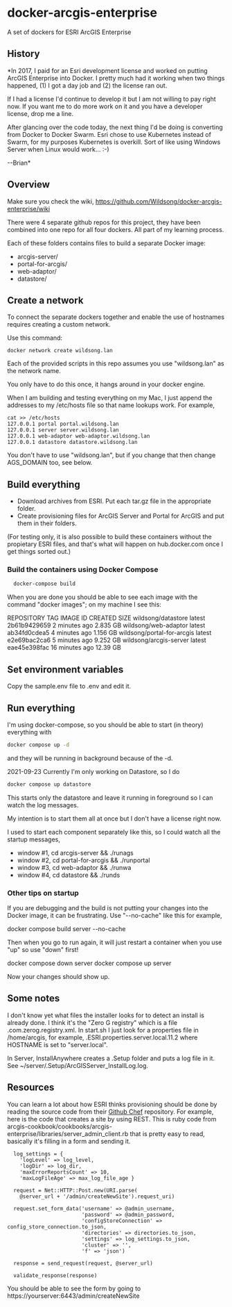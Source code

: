 # docker-arcgis-enterprise
A set of dockers for ESRI ArcGIS Enterprise

## History

*In 2017, I paid for an Esri development license and worked on
putting ArcGIS Enterprise into Docker. I pretty much had it working when
two things happened, (1) I got a day job and (2) the license ran out.

If I had a license I'd continue to develop it but I am not willing to pay right now.
If you want me to do more work on it and you have a developer license, drop me a line.

After glancing over the code today, the next thing I'd be doing is converting from
Docker to Docker Swarm. Esri chose to use Kubernetes instead of Swarm, for my purposes
Kubernetes is overkill. Sort of like using Windows Server when Linux would work... :-)

--Brian*

## Overview

Make sure you check the wiki, https://github.com/Wildsong/docker-arcgis-enterprise/wiki

There were 4 separate github repos for this project, they have been combined
into one repo for all four dockers. All part of my learning process.

Each of these folders contains files to build a separate Docker image:

* arcgis-server/
* portal-for-arcgis/
* web-adaptor/
* datastore/

## Create a network

To connect the separate dockers together and enable the use of hostnames
requires creating a custom network.

Use this command:

    docker network create wildsong.lan

Each of the provided scripts in this repo assumes you use
"wildsong.lan" as the network name.

You only have to do this once, it hangs around in your docker engine.

When I am building and testing everything on my Mac, I just append the addresses
to my /etc/hosts file so that name lookups work. For example,

    cat >> /etc/hosts
    127.0.0.1 portal portal.wildsong.lan 
    127.0.0.1 server server.wildsong.lan
    127.0.0.1 web-adaptor web-adaptor.wildsong.lan
    127.0.0.1 datastore datastore.wildsong.lan

You don't have to use "wildsong.lan", but if you change that then change AGS_DOMAIN too, see below.

## Build everything

* Download archives from ESRI. Put each tar.gz file in the appropriate folder.
* Create provisioning files for ArcGIS Server and Portal for ArcGIS and put them in their folders.

(For testing only, it is also possible to build these containers
without the propietary ESRI files, and that's what will happen on
hub.docker.com once I get things sorted out.)

### Build the containers using Docker Compose

````bash
  docker-compose build
````

When you are done you should be able to see each image with the command "docker images"; 
on my machine I see this:

   REPOSITORY                 TAG                 IMAGE ID            CREATED             SIZE
   wildsong/datastore         latest              2b61b9429659        2 minutes ago       2.835 GB
   wildsong/web-adaptor       latest              ab34fd0cdea5        4 minutes ago       1.156 GB
   wildsong/portal-for-arcgis latest              e2e69bac2ca6        5 minutes ago       9.252 GB
   wildsong/arcgis-server     latest              eae45e398fac        16 minutes ago      12.39 GB

## Set environment variables

Copy the sample.env file to .env and edit it.

## Run everything

I'm using docker-compose, so you should be able to start (in theory) everything with

```bash
docker compose up -d
```

and they will be running in background because of the -d.

2021-09-23 Currently I'm only working on Datastore, so I do

```bash
docker compose up datastore
```

This starts only the datastore and leave it running in foreground so
I can watch the log messages.

My intention is to start them all at once but I don't have a license right now.

I used to start each component separately like this, so I could watch all the startup messages,

* window #1, cd arcgis-server && ./runags
* window #2, cd portal-for-arcgis && ./runportal
* window #3, cd web-adaptor && ./runwa
* window #4, cd datastore && ./runds

### Other tips on startup

If you are debugging and the build is not putting your changes into the Docker image, it can be frustrating.
Use "--no-cache" like this for example,

   docker compose build server --no-cache

Then when you go to run again, it will just restart a container when you use "up" so use "down" first!

   docker compose down server
   docker compose up server

Now your changes should show up.

## Some notes

I don't know yet what files the installer looks for to detect an install is already done. I think it's the
"Zero G registry" which is a file .com.zerog.registry.xml. In start.sh I just look for a properties file in /home/arcgis, 
for example, .ESRI.properties.server.local.11.2 where HOSTNAME is set to "server.local".

In Server, InstallAnywhere creates a .Setup folder and puts a log file in it. See ~/server/.Setup/ArcGISServer_InstallLog.log.

## Resources

You can learn a lot about how ESRI thinks provisioning should be done by reading the source
code from their [Github Chef](https://github.com/Esri/arcgis-cookbook) repository. For example, here is
the code that creates a site by using REST. This is ruby code from
arcgis-cookbook/cookbooks/arcgis-enterprise/libraries/server_admin_client.rb
that is pretty easy to read, basically it's filling in a form and sending it.

      log_settings = {
        'logLevel' => log_level,
        'logDir' => log_dir,
        'maxErrorReportsCount' => 10,
        'maxLogFileAge' => max_log_file_age }

      request = Net::HTTP::Post.new(URI.parse(
        @server_url + '/admin/createNewSite').request_uri)

      request.set_form_data('username' => @admin_username,
                            'password' => @admin_password,
                            'configStoreConnection' => config_store_connection.to_json,
                            'directories' => directories.to_json,
                            'settings' => log_settings.to_json,
                            'cluster' => '',
                            'f' => 'json')

      response = send_request(request, @server_url)

      validate_response(response)

You should be able to see the form by going to https://yourserver:6443/admin/createNewSite

